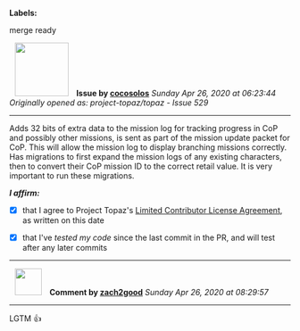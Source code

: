 **Labels:**

merge ready



<a href="https://github.com/cocosolos"><img src="https://avatars2.githubusercontent.com/u/2593549?v=4" width="96" height="96" hspace="10"></img></a> **Issue by [cocosolos](https://github.com/cocosolos)**
_Sunday Apr 26, 2020 at 06:23:44_
_Originally opened as: project-topaz/topaz - Issue 529_

----

Adds 32 bits of extra data to the mission log for tracking progress in CoP and possibly other missions, is sent as part of the mission update packet for CoP. This will allow the mission log to display branching missions correctly. Has migrations to first expand the mission logs of any existing characters, then to convert their CoP mission ID to the correct retail value. It is very important to run these migrations.

<!-- place 'x' mark between square [] brackets to affirm: -->
**_I affirm:_**
- [x] that I agree to Project Topaz's [Limited Contributor License Agreement](http://project-topaz.com/blob/release/CONTRIBUTOR_AGREEMENT.md), as written on this date
- [x] that I've _tested my code_ since the last commit in the PR, and will test after any later commits




----
<a href="https://github.com/zach2good"><img src="https://avatars3.githubusercontent.com/u/1389729?v=4" width="48" height="48" hspace="10"></img></a> **Comment by [zach2good](https://github.com/zach2good)**
_Sunday Apr 26, 2020 at 08:29:57_

----

LGTM 👍 
